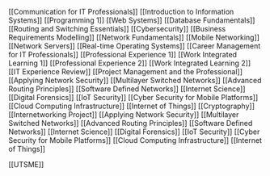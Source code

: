                                                                                                                                                                                                                                                                                                                                                                                                                                                                                                                                 [[Communication for IT Professionals]]
[[Introduction to Information Systems]] 
[[Programming 1]] 
[[Web Systems]]
[[Database Fundamentals]]
[[Routing and Switching Essentials]]
[[Cybersecurity]] 
[[Business Requirements Modelling]]
[[Network Fundamentals]] 
[[Mobile Networking]] 
[[Network Servers]] 
[[Real-time Operating Systems]] 
[[Career Management for IT Professionals]] 
[[Professional Experience 1]]
[[Work Integrated Learning 1]]
[[Professional Experience 2]]
[[Work Integrated Learning 2]]
[[IT Experience Review]]
[[Project Management and the Professional]]
[[Applying Network Security]]
[[Multilayer Switched Networks]]
[[Advanced Routing Principles]]
[[Software Defined Networks]]
[[Internet Science]]
[[Digital Forensics]] 
[[IoT Security]] 
[[Cyber Security for Mobile Platforms]]
[[Cloud Computing Infrastructure]]
[[Internet of Things]] 
[[Cryptography]] 
[[Internetworking Project]] 
[[Applying Network Security]]
[[Multilayer Switched Networks]]
[[Advanced Routing Principles]]
[[Software Defined Networks]]
[[Internet Science]]
[[Digital Forensics]]
[[IoT Security]]
[[Cyber Security for Mobile Platforms]]
[[Cloud Computing Infrastructure]]
[[Internet of Things]]                                                                                                                                                                                                                                                                                                                                                                                                                                                                                                                                                                                                                                                                                                  





[[UTSME]]